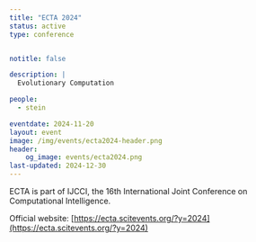 ```yaml
---
title: "ECTA 2024"
status: active
type: conference


notitle: false

description: |
  Evolutionary Computation

people:
  - stein

eventdate: 2024-11-20
layout: event
image: /img/events/ecta2024-header.png
header:
    og_image: events/ecta2024.png
last-updated: 2024-12-30
---
```

ECTA is part of IJCCI, the 16th International Joint Conference on Computational Intelligence.

Official website: [https://ecta.scitevents.org/?y=2024](https://ecta.scitevents.org/?y=2024)


